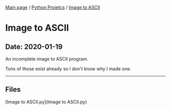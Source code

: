 [Main page](/) / [Python Projetcs](/python) / [Image to ASCII](/python/2020-01-19_Image_to_ASCII)

# Image to ASCII

## Date: 2020-01-19

An incomplete image to ASCII program.

Tons of those exist already so I don't know why I made one.

-----

## Files

[Image to ASCII.py](Image to ASCII.py)